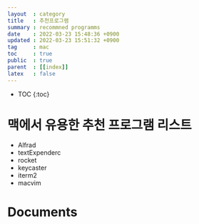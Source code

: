 ```yaml
---
layout  : category 
title   : 추천프로그램 
summary : recommned programms 
date    : 2022-03-23 15:48:36 +0900
updated : 2022-03-23 15:51:32 +0900
tag     : mac 
toc     : true
public  : true
parent  : [[index]] 
latex   : false
---
```

* TOC
{:toc}


# 맥에서 유용한 추천 프로그램 리스트 
* Alfrad
* textExpenderc
* rocket 
* keycaster
* iterm2 
* macvim 

# Documents
